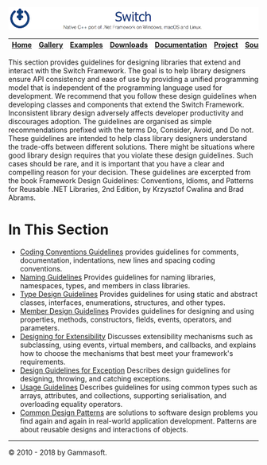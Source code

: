 [![Switch Header](Pictures/SwitchNativeC++port.png)](https://gammasoft71.wixsite.com/switch)

| [Home](Home.md) | [Gallery](Gallery.md) | [Examples](Examples.md) | [Downloads](Downloads.md) | [Documentation](Documentation.md) | [Project](https://sourceforge.net/projects/switchpro) | [Source](https://github.com/gammasoft71/switch) | [License](License.md) | [Gammasoft](https://gammasoft71.wixsite.com/gammasoft) |
|-----------------|-----------------------|-------------------------|-------------------------|-----------------------------------|-------------------------------------------------------|-------------------------------------------------|-----------------------|---------------------------------------------------------|

This section provides guidelines for designing libraries that extend and interact with the Switch Framework. The goal is to help library designers ensure API consistency and ease of use by providing a unified programming model that is independent of the programming language used for development. We recommend that you follow these design guidelines when developing classes and components that extend the Switch Framework. Inconsistent library design adversely affects developer productivity and discourages adoption. The guidelines are organised as simple recommendations prefixed with the terms Do, Consider, Avoid, and Do not. These guidelines are intended to help class library designers understand the trade-offs between different solutions. There might be situations where good library design requires that you violate these design guidelines. Such cases should be rare, and it is important that you have a clear and compelling reason for your decision. These guidelines are excerpted from the book Framework Design Guidelines: Conventions, Idioms, and Patterns for Reusable .NET Libraries, 2nd Edition, by Krzysztof Cwalina and Brad Abrams.
 
# In This Section

* [Coding Conventions Guidelines](CodingConventionsGuidelines.md) provides guidelines for comments, documentation, indentations, new lines and spacing coding conventions.
* [Naming Guidelines](NamingGuidelines.md) Provides guidelines for naming libraries, namespaces, types, and members in class libraries.
* [Type Design Guidelines](TypeDesignGuidelines.md) Provides guidelines for using static and abstract classes, interfaces, enumerations, structures, and other types.
* [Member Design Guidelines](MemberDesignGuidelines.md) Provides guidelines for designing and using properties, methods, constructors, fields, events, operators, and parameters.
* [Designing for Extensibility](DesigningForExtensibility.md) Discusses extensibility mechanisms such as subclassing, using events, virtual members, and callbacks, and explains how to choose the mechanisms that best meet your framework's requirements.
* [Design Guidelines for Exception](DesignGuidelinesForException.md) Describes design guidelines for designing, throwing, and catching exceptions.
* [Usage Guidelines](UsageGuidelines.md) Describes guidelines for using common types such as arrays, attributes, and collections, supporting serialisation, and overloading equality operators.
* [Common Design Patterns](CommonDesignPatterns.md) are solutions to software design problems you find again and again in real-world application development. Patterns are about reusable designs and interactions of objects.

______________________________________________________________________________________________

© 2010 - 2018 by Gammasoft.
